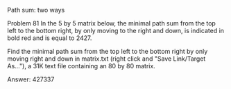 
Path sum: two ways
 
Problem 81
In the 5 by 5 matrix below, the minimal path sum from the top left to the bottom right, 
by only moving to the right and down, is indicated in bold red and is equal to 2427.
 
Find the minimal path sum from the top left to the bottom right by only moving right and down 
in matrix.txt (right click and "Save Link/Target As..."), a 31K text file containing an 80 by 80 matrix.

Answer:  427337
